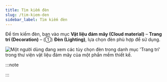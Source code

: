 ```yaml
---
title: Tìm kiếm đèn
slug: /tim-kiem-den
sidebar_label: Tìm kiếm đèn
---
```


Để tìm kiếm đèn, bạn vào mục **Vật liệu đám mây (Cloud material)** – **Trang trí (Decoration)** – (①) **Đèn (Lighting)**, lựa chọn đèn phù hợp để sử dụng.

![Một người dùng đang xem các tùy chọn đèn trong danh mục 'Trang trí' trong thư viện vật liệu đám mây của một phần mềm thiết kế.](https://storage.googleapis.com/jegavn_kb/image_jegavn/154.1.png)

:::note

:::